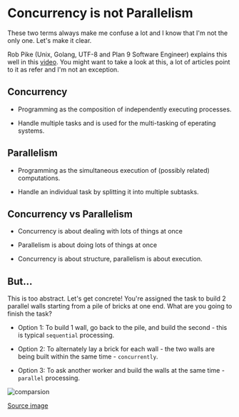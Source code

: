 # Concurrency is not Parallelism

These two terms always make me confuse a lot and I know that I'm not the only one.
Let's make it clear.

Rob Pike (Unix, Golang, UTF-8 and Plan 9 Software Engineer) explains this well in this [video](https://www.youtube.com/watch?v=cN_DpYBzKso). You might want to take a look at this, a lot of articles point to it as refer and I'm not an exception.

## Concurrency

* Programming as the composition of independently executing processes.

* Handle multiple tasks and is used for the multi-tasking of eperating systems.

## Parallelism

* Programming as the simultaneous execution of (possibly related) computations.

* Handle an individual task by splitting it into multiple subtasks.

## Concurrency vs Parallelism

* Concurrency is about dealing with lots of things at once

* Parallelism is about doing lots of things at once

* Concurrency is about structure, parallelism is about execution.

## But...

This is too abstract. Let's get concrete! You're assigned the task to build 2 parallel walls starting from a pile of bricks at one end. What are you going to finish the task?

* Option 1: To build 1 wall, go back to the pile, and build the second - this is typical `sequential` processing.

* Option 2: To alternately lay a brick for each wall - the two walls are being built within the same time - `concurrently`.

* Option 3: To ask another worker and build the walls at the same time - `parallel` processing.

![comparsion](http://www.dietergalea.com/images/parallel_sequential_concurrent.jpg)

[Source image](http://www.dietergalea.com/parallelism-concurrency/)
